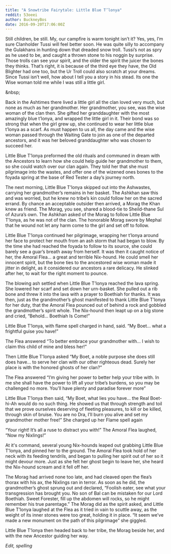 ```yaml
---
title: "A Snowtribe Fairytale: Little Blue T’lonya"
reddit: 53oeei
author: BuckneyBos
date: 2016-09-20T17:06:00Z
---
```


Still children, be still. My, our campfire is warm tonight isn’t it? Yes, yes, I’m sure Clanholder Tussi will feel better soon.  He was quite silly to accompany the Gulakhans in hunting down that dreaded snow troll. Tussi’s not as spry as he used to be, and caught a thrown stone to his noggin by surprise. Those trolls can see your spirit, and the older the spirit the juicer the bones they thinks. That’s right, it is because of the third eye they have, the Old Blighter had one too, but the Ur Troll could also scratch at your dreams. Since Tussi isn’t well, how about I tell you a story in his stead. Its one the Wise woman told me while I was still a little girl.

&amp;nbsp;

Back in the Ashtimes there lived a little girl all the clan loved very much, but none as much as her grandmother. Her grandmother, you see, was the wise woman of the clan then. She gifted her granddaughter  with the most amazingly blue t’lonya, and wrapped the little girl in it. Their bond was so strong that when the girl grew up, she continued to wear her little blue t’lonya as a scarf. As must happen to us all, the day came and the wise woman passed through the Waiting Gate to join as one of the departed ancestors, and it was her beloved granddaughter who was chosen to succeed her.

Little Blue T’lonya preformed the old rituals and communed in dream with the Ancestors to learn how she could help guide her grandmother to them, so she could watch over our clan again. They told her that she must pilgrimage into the wastes, and offer one of the wizened ones bones to the foyada spring at the base of Red Tester a day’s journey north.

The next morning, Little Blue T’lonya skipped out into the Ashwastes, carrying her grandmother’s remains in her basket. The Ashkhan saw this and was worried, but he knew no tribe’s kin could follow her on the sacred errand. By chance an acceptable outsider then arrived, a Morag the Khan knew as friend. The Morag, you see, shared a blood-tie to Sheild-thane Sul of Azura’s own. The Ashkhan asked of the Morag to follow Little Blue T’lonya, as he was not of the clan. The honorable Morag swore by Mephal that he wound not let any harm come to the girl and set off to follow.

Little Blue T’lonya continued her pilgrimage, wrapping her t’lonya around her face to protect her mouth from an ash storm that had began to blow. By the time she had reached the foyada to follow to its source, she could barely see a guar’s breath away from herself. It was then it caught notice of her, the Amoral Flea… a great and terrible Nix-hound. He could smell her innocent spirit, but the bone ties to the ancestored wise woman made it jitter in delight, as it considered our ancestors a rare delicacy. He slinked after her, to wait for the right moment to pounce.

The blowing ash settled when Little Blue T’lonya reached the lava spring. She lowered her scarf and set down her urn-basket. She pulled out a rib bone and  threw it into the lava with a prayer to Boethiah for thanks. It was then, just as the grandmother’s ghost manifested to thank Little Blue T’lonya for her duty, that the Amoral Flea pounced out of behind a rock and gobbled the grandmother’s spirit whole. The Nix-hound then leapt up on a big stone and cried, “Behold… Boethiah Is Come!”

Little  Blue T’lonya, with flame spell charged in hand, said. “My Boet… what a frightful guise you have!”

The Flea answered “To better embrace your grandmother with… I wish to claim this child of mine and bless her!”

Then Little Blue T’lonya asked “My Boet, a noble purpose she does still does have… to serve her clan with our other righteous dead. Surely her place is with the honored ghosts of her clan?”

The Flea answered “I’m giving her power to better help your tribe with. In me she shall have the power to lift all your tribe’s burdens, so you may be challenged no more. You’ll have plenty and paradise forever more”

Little Blue T’lonya then said, “My Boet, what lies you have... the Real Boet-hi-Ah would do no such thing. He showed us that through strength and toil that we prove ourselves deserving of fleeting pleasures, to kill or be killed, through skin of bruise. You are no Dra, I’ll burn you alive and set my grandmother mother free!” She charged up her Flame spell again

“Your right! It’s all a ruse to distract you with!” The Amoral Flea laughed, “Now my Nixlings!”

At it's command, several young Nix-hounds leaped out grabbing Little Blue T’lonya, and pinned her to the ground. The Amoral Flea took hold of her neck with its feeding tendrils, and began to pulling her spirit out of her so it might devour more. Just as she felt her ghost begin to leave her, she heard the Nix-hound scream and it fell off her.

The Morag had arrived none too late, and had cleaved open the flea’s thorax with his ax, the Nixlings ran in terror. As soon as he did, the grandmother’s ghost sprung out and declared, “Foolish eater, see what your transgression has brought you. No son of Bal can be mistaken for our Lord Boethiah. Sweet Forester, fill up the abdomen will rocks, so he might remember his true parentage.” The Morag did as the spirit asked, and Little Blue T’lonya laughed at the Flea as it tried in vain to scuttle away, as the weight of its inner stones were too great, holding it in place. “It seem we’ve made a new monument on the path of this pilgrimage” she giggled.

Little Blue T’lonya then headed back to her tribe, the Morag beside her, and with the new Ancestor guiding her way.

*Edit, spelling*
